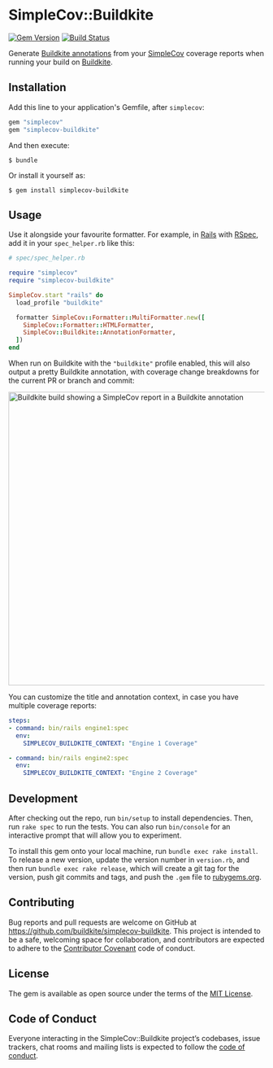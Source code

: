 # SimpleCov::Buildkite

[![Gem Version](https://badge.fury.io/rb/simplecov-buildkite.svg)](https://rubygems.org/gems/simplecov-buildkite) [![Build Status](https://travis-ci.org/buildkite/simplecov-buildkite.svg?branch=develop)](https://travis-ci.org/buildkite/simplecov-buildkite)

Generate [Buildkite annotations] from your [SimpleCov] coverage reports when running your build on [Buildkite].

  [Buildkite]: https://buildkite.com
  [Buildkite annotations]: https://buildkite.com/docs/agent/v3/cli-annotate
  [SimpleCov]: https://github.com/colszowka/simplecov

## Installation

Add this line to your application's Gemfile, after `simplecov`:

```ruby
gem "simplecov"
gem "simplecov-buildkite"
```

And then execute:

    $ bundle

Or install it yourself as:

    $ gem install simplecov-buildkite

## Usage

Use it alongside your favourite formatter. For example, in [Rails] with [RSpec], add it in your `spec_helper.rb` like this:

```ruby
# spec/spec_helper.rb

require "simplecov"
require "simplecov-buildkite"

SimpleCov.start "rails" do
  load_profile "buildkite"

  formatter SimpleCov::Formatter::MultiFormatter.new([
    SimpleCov::Formatter::HTMLFormatter,
    SimpleCov::Buildkite::AnnotationFormatter,
  ])
end
```

When run on Buildkite with the `"buildkite"` profile enabled, this will also output a pretty Buildkite annotation, with coverage change breakdowns for the current PR or branch and commit:

<img width="577" alt="Buildkite build showing a SimpleCov report in a Buildkite annotation" src="https://user-images.githubusercontent.com/282113/42116587-c2e9731e-7bac-11e8-9d2f-50fa7f071f09.png">

You can customize the title and annotation context, in case you have multiple coverage reports:

```yaml
steps:
- command: bin/rails engine1:spec
  env:
    SIMPLECOV_BUILDKITE_CONTEXT: "Engine 1 Coverage"

- command: bin/rails engine2:spec
  env:
    SIMPLECOV_BUILDKITE_CONTEXT: "Engine 2 Coverage"
```

  [Rails]: https://rubyonrails.org
  [RSpec]: http://rspec.info

## Development

After checking out the repo, run `bin/setup` to install dependencies. Then, run `rake spec` to run the tests. You can also run `bin/console` for an interactive prompt that will allow you to experiment.

To install this gem onto your local machine, run `bundle exec rake install`. To release a new version, update the version number in `version.rb`, and then run `bundle exec rake release`, which will create a git tag for the version, push git commits and tags, and push the `.gem` file to [rubygems.org](https://rubygems.org).

## Contributing

Bug reports and pull requests are welcome on GitHub at https://github.com/buildkite/simplecov-buildkite. This project is intended to be a safe, welcoming space for collaboration, and contributors are expected to adhere to the [Contributor Covenant] code of conduct.

  [Contributor Covenant]: http://contributor-covenant.org

## License

The gem is available as open source under the terms of the [MIT License](https://opensource.org/licenses/MIT).

## Code of Conduct

Everyone interacting in the SimpleCov::Buildkite project’s codebases, issue trackers, chat rooms and mailing lists is expected to follow the [code of conduct](https://github.com/buildkite/simplecov-buildkite/blob/master/CODE_OF_CONDUCT.md).
